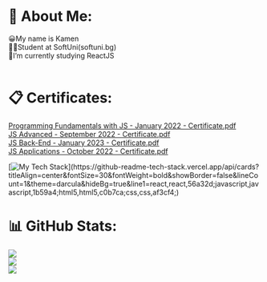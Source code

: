 # 💫 About Me:
😀My name is Kamen<br>👨‍🎓Student at SoftUni(softuni.bg)<br>🌱I’m currently studying ReactJS <br>
<br>

# 📋 Certificates:
[Programming Fundamentals with JS - January 2022 - Certificate.pdf](https://github.com/dingi7/dingi7/files/11071466/Programming.Fundamentals.with.JS.-.January.2022.-.Certificate.pdf)<br>
[JS Advanced - September 2022 - Certificate.pdf](https://github.com/dingi7/dingi7/files/11071468/JS.Advanced.-.September.2022.-.Certificate.pdf)<br>
[JS Back-End - January 2023 - Certificate.pdf](https://github.com/dingi7/dingi7/files/11071469/JS.Back-End.-.January.2023.-.Certificate.pdf)<br>
[JS Applications - October 2022 - Certificate.pdf](https://github.com/dingi7/dingi7/files/11071470/JS.Applications.-.October.2022.-.Certificate.pdf)<br>




[![My Tech Stack](https://github-readme-tech-stack.vercel.app/api/cards?titleAlign=center&fontSize=30&fontWeight=bold&showBorder=false&lineCount=1&theme=darcula&hideBg=true&line1=react,react,56a32d;javascript,javascript,1b59a4;html5,html5,c0b7ca;css,css,af3cf4;)](https://github-readme-tech-stack.vercel.app/api/cards?titleAlign=center&fontSize=30&fontWeight=bold&showBorder=false&lineCount=1&theme=darcula&hideBg=true&line1=react,react,56a32d;javascript,javascript,1b59a4;html5,html5,c0b7ca;css,css,af3cf4;)
# 📊 GitHub Stats:
![](https://github-readme-stats.vercel.app/api?username=dingi7&theme=dark&hide_border=false&include_all_commits=false&count_private=false)<br/>
![](https://github-readme-streak-stats.herokuapp.com/?user=dingi7&theme=dark&hide_border=false)<br/>
![](https://github-readme-stats.vercel.app/api/top-langs/?username=dingi7&theme=dark&hide_border=false&include_all_commits=false&count_private=false&layout=compact)
